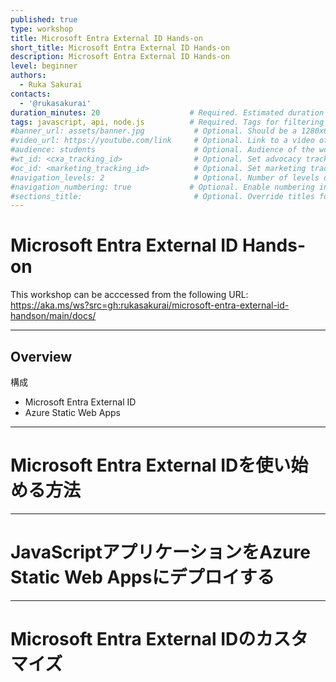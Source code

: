 ```yaml
---
published: true
type: workshop
title: Microsoft Entra External ID Hands-on
short_title: Microsoft Entra External ID Hands-on
description: Microsoft Entra External ID Hands-on
level: beginner
authors:
  - Ruka Sakurai
contacts:
  - '@rukasakurai'
duration_minutes: 20                    # Required. Estimated duration in minutes
tags: javascript, api, node.js          # Required. Tags for filtering and searching
#banner_url: assets/banner.jpg           # Optional. Should be a 1280x640px image
#video_url: https://youtube.com/link     # Optional. Link to a video of the workshop
#audience: students                      # Optional. Audience of the workshop (students, pro devs, etc.)
#wt_id: <cxa_tracking_id>                # Optional. Set advocacy tracking code for supported links
#oc_id: <marketing_tracking_id>          # Optional. Set marketing tracking code for supported links
#navigation_levels: 2                    # Optional. Number of levels displayed in the side menu (default: 2)
#navigation_numbering: true             # Optional. Enable numbering in the side menu (default: true)
#sections_title:                         # Optional. Override titles for each section to be displayed in the side bar
---
```


# Microsoft Entra External ID Hands-on

This workshop can be acccessed from the following URL: https://aka.ms/ws?src=gh:rukasakurai/microsoft-entra-external-id-handson/main/docs/

---

## Overview
構成
- Microsoft Entra External ID
- Azure Static Web Apps

---

# Microsoft Entra External IDを使い始める方法

---

# JavaScriptアプリケーションをAzure Static Web Appsにデプロイする

---

# Microsoft Entra External IDのカスタマイズ
